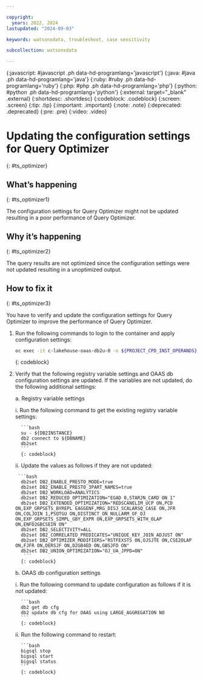 ```yaml
---

copyright:
  years: 2022, 2024
lastupdated: "2024-09-03"

keywords: watsonxdata, troubleshoot, case sensitivity

subcollection: watsonxdata

---
```


{:javascript: #javascript .ph data-hd-programlang='javascript'}
{:java: #java .ph data-hd-programlang='java'}
{:ruby: #ruby .ph data-hd-programlang='ruby'}
{:php: #php .ph data-hd-programlang='php'}
{:python: #python .ph data-hd-programlang='python'}
{:external: target="_blank" .external}
{:shortdesc: .shortdesc}
{:codeblock: .codeblock}
{:screen: .screen}
{:tip: .tip}
{:important: .important}
{:note: .note}
{:deprecated: .deprecated}
{:pre: .pre}
{:video: .video}

# Updating the configuration settings for Query Optimizer
{: #ts_optimizer}

## What’s happening
{: #ts_optimizer1}

The configuration settings for Query Optimizer might not be updated resulting in a poor performance of Query Optimizer.

## Why it’s happening
{: #ts_optimizer2}

The query results are not optimized since the configuration settings were not updated resulting in a unoptimized output.

## How to fix it
{: #ts_optimizer3}

You have to verify and update the configuration settings for Query Optimizer to improve the performance of Query Optimizer.

1. Run the following commands to login to the container and apply configuration settings:

   ```bash
   oc exec -it c-lakehouse-oaas-db2u-0 -n ${PROJECT_CPD_INST_OPERANDS} -- sh
   ```
   {: codeblock}

1. Verify that the following registry variable settings and OAAS db configuration settings are updated. If the variables are not updated, do the following additional settings:

   a. Registry variable settings

      i. Run the following command to get the existing registry variable settings:

         ```bash
         su - ${DB2INSTANCE}
         db2 connect to ${DBNAME}
         db2set
         ```
         {: codeblock}

      ii. Update the values as follows if they are not updated:

        ```bash
         db2set DB2_ENABLE_PRESTO_MODE=true
         db2set DB2_ENABLE_PRESTO_3PART_NAMES=true
         db2set DB2_WORKLOAD=ANALYTICS
         db2set DB2_REDUCED_OPTIMIZATION="EGAD 0,STARJN_CARD ON 1"
         db2set DB2_EXTENDED_OPTIMIZATION="REDSCANELIM_UCP ON,PCD ON,EXP_GRPSETS_BYREPL EAGGENF,MRG_DISJ_SCALARSQ_CASE ON,JFR ON,COLJOIN 1,PSQTGU ON,DISTINCT_ON_NULLARM_OF_OJ ON,EXP_GRPSETS_SIMPL_GBY_EXPR ON,EXP_GRPSETS_WITH_OLAP ON,ENFD2GBCSEIN ON"
         db2set DB2_SELECTIVITY=ALL
         db2set DB2_CORRELATED_PREDICATES="UNIQUE_KEY_JOIN_ADJUST ON"
         db2set DB2_OPTIMIZER_MODIFIERS="RSTFEXSTS ON,OJSJTE ON,CSE2OLAP ON,FJFR ON,DERSJF ON,D2GB4ED ON,GBSJFD ON"
         db2set DB2_UNION_OPTIMIZATION="OJ_UA_JPPD=ON"
          ```
         {: codeblock}

   b. OAAS db configuration settings

      i. Run the following command to update configuration as follows if it is not updated:

         ```bash
         db2 get db cfg
         db2 update db cfg for OAAS using LARGE_AGGREGATION NO
         ```
         {: codeblock}

      ii. Run the following command to restart:

         ```bash
         bigsql stop
         bigsql start
         bigsql status
         ```
         {: codeblock}

